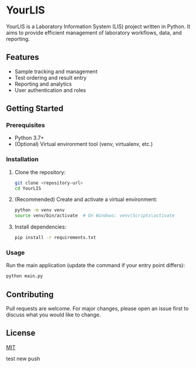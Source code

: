 # YourLIS

YourLIS is a Laboratory Information System (LIS) project written in Python. It aims to provide efficient management of laboratory workflows, data, and reporting.

## Features
- Sample tracking and management
- Test ordering and result entry
- Reporting and analytics
- User authentication and roles

## Getting Started

### Prerequisites
- Python 3.7+
- (Optional) Virtual environment tool (venv, virtualenv, etc.)

### Installation
1. Clone the repository:
   ```bash
   git clone <repository-url>
   cd YourLIS
   ```
2. (Recommended) Create and activate a virtual environment:
   ```bash
   python -m venv venv
   source venv/bin/activate  # On Windows: venv\Scripts\activate
   ```
3. Install dependencies:
   ```bash
   pip install -r requirements.txt
   ```

### Usage
Run the main application (update the command if your entry point differs):
```bash
python main.py
```

## Contributing
Pull requests are welcome. For major changes, please open an issue first to discuss what you would like to change.

## License
[MIT](LICENSE)


test new push